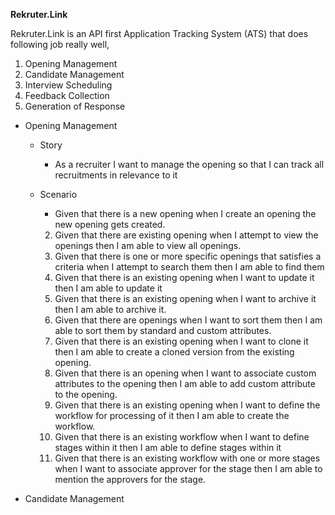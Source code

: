 **Rekruter.Link**

Rekruter.Link is an API first Application Tracking System (ATS) that does following job really well,

1. Opening Management
2. Candidate Management
3. Interview Scheduling
4. Feedback Collection
5. Generation of Response

- Opening Management

  - Story
    - As a recruiter I want to manage the opening so that I can track all recruitments in relevance to it

  - Scenario
    - Given that there is a new opening when I create an opening the new opening gets created.
    2. Given that there are existing opening when I attempt to view the openings then I am able to view all openings.
    3. Given that there is one or more specific openings that satisfies a criteria when I attempt to search them then I am able to find them
    3. Given that there is an existing opening when I want to update it then I am able to update it
    4. Given that there is an existing opening when I want to archive it then I am able to archive it.
    5. Given that there are openings when I want to sort them then I am able to sort them by standard and custom attributes.
    6. Given that there is an existing opening when I want to clone it then I am able to create a cloned version from the existing opening.
    7. Given that there is an opening when I want to associate custom attributes to the opening then I am able to add custom attribute to the opening.
    8. Given that there is an existing opening when I want to define the workflow for processing of it then I am able to create the workflow.
    8. Given that there is an existing workflow when I want to define stages within it then I am able to define stages within it
    9. Given that there is an existing workflow with one or more stages when I want to associate approver for the stage then I am able to mention the approvers for the stage.

- Candidate Management



